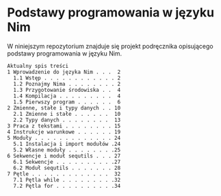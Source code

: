 # Podstawy programowania w języku Nim

W niniejszym repozytorium znajduje się projekt podręcznika opisującego podstawy programowania w języku Nim.
```
Aktualny spis treści
1 Wprowadzenie do języka Nim . . .  2
  1.1 Wstęp . . . . . . . . . . . . 2
  1.2 Poznajmy Nima . . . . . . . . 2
  1.3 Przygotowanie środowiska . .  4
  1.4 Kompilacja . . . . . . . . .  4
  1.5 Pierwszy program . . . . . .  6
2 Zmienne, stałe i typy danych . . 10
  2.1 Zmienne i stałe . . . . . .  10
  2.2 Typy danych . . . . . . . .  13
3 Praca z tekstami . . . . . . . . 15
4 Instrukcje warunkowe . . . . . . 19
5 Moduły . . . . . . . . . . . . . 24
  5.1 Instalacja i import modułów .24
  5.2 Własne moduły . . . . . . . .25
6 Sekwencje i moduł sequtils . . . 27
  6.1 Sekwencje . . . . . . . . . .27
  6.2 Moduł sequtils . . . . . . . 28
7 Pętle . . . . . . . . . . . . .  32
  7.1 Pętla while . . . . . . . . .32
  7.2 Pętla for . . . . . . . . . .34
```
